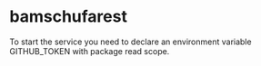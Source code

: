 # bamschufarest

To start the service you need to declare an environment variable GITHUB_TOKEN with package read scope.